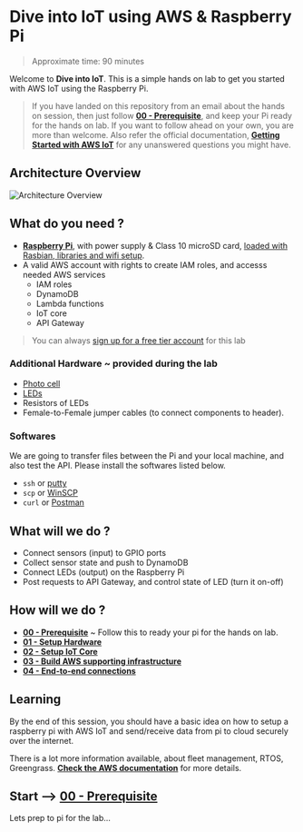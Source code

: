 # Dive into IoT using AWS & Raspberry Pi

> Approximate time: 90 minutes

Welcome to **Dive into IoT**. This is a simple hands on lab to get you started with AWS IoT using the Raspberry Pi.

> If you have landed on this repository from an email about the hands on session, then just follow [**00 - Prerequisite**](00-prerequisite), and keep your Pi ready for the hands on lab. If you want to follow ahead on your own, you are more than welcome. Also refer the official documentation, **[Getting Started with AWS IoT](https://docs.aws.amazon.com/iot/latest/developerguide/iot-gs.html)** for any unanswered questions you might have.

## Architecture Overview
![Architecture Overview](assets/dive-into-iot.png)

## What do you need ?
 * [**Raspberry Pi**](https://raspberrypi.org), with power supply & Class 10 microSD card, [loaded with Rasbian, libraries and wifi setup](/00-prerequisite).
 * A valid AWS account with rights to create IAM roles, and accesss needed AWS services
   * IAM roles
   * DynamoDB
   * Lambda functions
   * IoT core
   * API Gateway

> You can always [sign up for a free tier account](https://portal.aws.amazon.com/billing/signup#/start) for this lab

### Additional Hardware ~ provided during the lab

  * [Photo cell](https://www.adafruit.com/product/161)
  * [LEDs](https://www.adafruit.com/product/4202)
  * Resistors of LEDs
  * Female-to-Female jumper cables (to connect components to header).

### Softwares

We are going to transfer files between the Pi and your local machine, and also test the API. Please install the softwares listed below.
 * `ssh` or [putty](https://www.chiark.greenend.org.uk/~sgtatham/putty/latest.html)
 * `scp` or [WinSCP](https://winscp.net/eng/index.php)
 * `curl` or [Postman](https://www.getpostman.com/downloads/)

## What will we do ?
 * Connect sensors (input) to GPIO ports
 * Collect sensor state and push to DynamoDB
 * Connect LEDs (output) on the Raspberry Pi
 * Post requests to API Gateway, and control state of LED (turn it on-off)

## How will we do ?
 * **[00 - Prerequisite](/00-prerequisite)** ~ Follow this to ready your pi for the hands on lab.
 * **[01 - Setup Hardware](/01-hardware)**
 * **[02 - Setup IoT Core](/02-iot-core)**
 * **[03 - Build AWS supporting infrastructure](/03-infrastructure)**
 * **[04 - End-to-end connections](/04-end-to-end)**

## Learning

By the end of this session, you should have a basic idea on how to setup a raspberry pi with AWS IoT and send/receive data from pi to cloud securely over the internet.

There is a lot more information available, about fleet management, RTOS, Greengrass. **[Check the AWS documentation](https://docs.aws.amazon.com/iot/latest/developerguide/what-is-aws-iot.html)** for more details.

## Start --> [00 - Prerequisite](/00-prerequisite)
Lets prep to pi for the lab...
